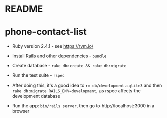 # README

# phone-contact-list

* Ruby version 2.4.1 - see https://rvm.io/

* Install Rails and other dependencies - `bundle`

* Create database - `rake db:create && rake db:migrate`

* Run the test suite - `rspec`

* After doing this, it's a good idea to `rm db/development.sqlite3` and then
`rake db:migrate RAILS_ENV=development`, as rspec affects the development database

* Run the app: `bin/rails server`, then go to http://localhost:3000 in a browser
